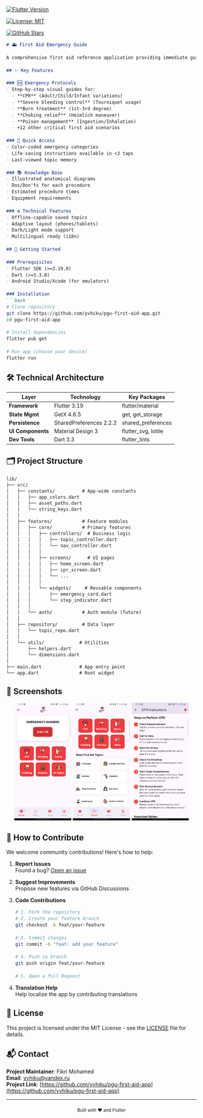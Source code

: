 [![Flutter Version](https://img.shields.io/badge/Flutter-3.19.5-blue)](https://flutter.dev)

[![License: MIT](https://img.shields.io/badge/License-MIT-yellow.svg)](https://opensource.org/licenses/MIT)

[![GitHub Stars](https://img.shields.io/github/stars/yvhiku/pgu-first-aid-app?style=social)](https://github.com/yvhiku/pgu-first-aid-app/stargazers)
```markdown
# 🚑 First Aid Emergency Guide

A comprehensive first aid reference application providing immediate guidance for emergency medical situations.

## ✨ Key Features

### 🆘 Emergency Protocols
- Step-by-step visual guides for:
  - **CPR** (Adult/Child/Infant variations)
  - **Severe bleeding control** (Tourniquet usage)
  - **Burn treatment** (1st-3rd degree)
  - **Choking relief** (Heimlich maneuver)
  - **Poison management** (Ingestion/Inhalation)
  - +12 other critical first aid scenarios

### 🎯 Quick Access
- Color-coded emergency categories
- Life-saving instructions available in <3 taps
- Last-viewed topic memory

### 📚 Knowledge Base
- Illustrated anatomical diagrams
- Dos/Don'ts for each procedure
- Estimated procedure times
- Equipment requirements

### ⚙️ Technical Features
- Offline-capable saved topics
- Adaptive layout (phones/tablets)
- Dark/Light mode support
- Multilingual ready (i18n)

## 🚀 Getting Started

### Prerequisites
- Flutter SDK (>=3.19.0)
- Dart (>=3.3.0)
- Android Studio/Xcode (for emulators)

### Installation
```bash
# Clone repository
git clone https://github.com/yvhiku/pgu-first-aid-app.git
cd pgu-first-aid-app

# Install dependencies
flutter pub get

# Run app (choose your device)
flutter run
```

## 🛠 Technical Architecture

| Layer              | Technology             | Key Packages           |
|--------------------|------------------------|------------------------|
| **Framework**      | Flutter 3.19           | flutter/material       |
| **State Mgmt**     | GetX 4.6.5             | get, get_storage       |
| **Persistence**    | SharedPreferences 2.2.2| shared_preferences     |
| **UI Components**  | Material Design 3      | flutter_svg, lottie    |
| **Dev Tools**      | Dart 3.3               | flutter_lints          |

## 🗂 Project Structure

```
lib/
├── src/
│   ├── constants/          # App-wide constants
│   │   ├── app_colors.dart
│   │   ├── asset_paths.dart
│   │   └── string_keys.dart
│   │
│   ├── features/           # Feature modules
│   │   ├── core/           # Primary features
│   │   │   ├── controllers/  # Business logic
│   │   │   │   ├── topic_controller.dart
│   │   │   │   └── nav_controller.dart
│   │   │   │
│   │   │   ├── screens/      # UI pages
│   │   │   │   ├── home_screen.dart
│   │   │   │   ├── cpr_screen.dart
│   │   │   │   └── ...
│   │   │   │
│   │   │   └── widgets/     # Reusable components
│   │   │       ├── emergency_card.dart
│   │   │       └── step_indicator.dart
│   │   │
│   │   └── auth/           # Auth module (future)
│   │
│   ├── repository/         # Data layer
│   │   └── topic_repo.dart
│   │
│   └── utils/             # Utilities
│       ├── helpers.dart
│       └── dimensions.dart
│
├── main.dart              # App entry point
└── app.dart               # Root widget
```

## 📱 Screenshots

<div align="center">
  <img src="assets/screenshots/homescreen.png" width="30%" alt="Home Screen">
  <img src="assets/screenshots/topicsscreen.png" width="30%" alt="Topics Screen"> 
  <img src="assets/screenshots/cprscreen.png" width="30%" alt="CPR Guide">
</div>

## 🤝 How to Contribute

We welcome community contributions! Here's how to help:

1. **Report Issues**  
   Found a bug? [Open an issue](https://github.com/yvhiku/pgu-first-aid-app/issues)

2. **Suggest Improvements**  
   Propose new features via GitHub Discussions

3. **Code Contributions**  
   ```bash
   # 1. Fork the repository
   # 2. Create your feature branch
   git checkout -b feat/your-feature
   
   # 3. Commit changes
   git commit -m "feat: add your feature"
   
   # 4. Push to branch
   git push origin feat/your-feature
   
   # 5. Open a Pull Request
   ```

4. **Translation Help**  
   Help localize the app by contributing translations

## 📜 License

This project is licensed under the MIT License - see the [LICENSE](LICENSE) file for details.

## 📬 Contact

**Project Maintainer**: Fikri Mohamed  
**Email**: [yvhiku@yandex.ru](mailto:yvhiku@yandex.ru)  
**Project Link**: [https://github.com/yvhiku/pgu-first-aid-app](https://github.com/yvhiku/pgu-first-aid-app)

---

<div align="center">
  <sub>Built with ❤️ and Flutter</sub>
</div>
